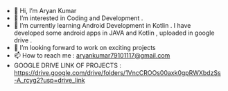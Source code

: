 - 👋 Hi, I’m Aryan Kumar
- 👀 I’m interested in Coding and Development . 
- 🌱 I’m currently learning Android Development in Kotlin . I have developed some android apps in JAVA and Kotlin , uploaded in google drive .
- 💞️ I’m looking forward to work on exciting projects 
- 📫 How to reach me : aryankumar79101117@gmail.com
- GOOGLE DRIVE LINK OF PROJECTS : https://drive.google.com/drive/folders/1VncCROOs00axk0gpRWXbdzSs-A_rcyg2?usp=drive_link

